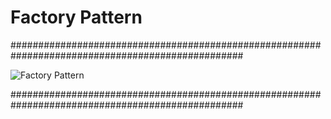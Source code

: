 # Factory Pattern

##################################################################################################

![Factory Pattern](https://s3.amazonaws.com/design-pattern-images/1cf103c5-5c71-417d-952a-74c1c91df9b9.png "Factory Pattern")

##################################################################################################

